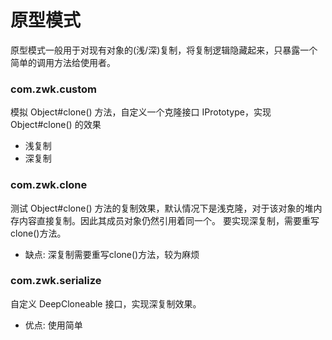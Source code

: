 # 原型模式

原型模式一般用于对现有对象的(浅/深)复制，将复制逻辑隐藏起来，只暴露一个简单的调用方法给使用者。

### com.zwk.custom 
模拟 Object#clone() 方法，自定义一个克隆接口 IPrototype，实现 Object#clone() 的效果
* 浅复制
* 深复制

### com.zwk.clone
测试 Object#clone() 方法的复制效果，默认情况下是浅克隆，对于该对象的堆内存内容直接复制。因此其成员对象仍然引用着同一个。
要实现深复制，需要重写clone()方法。
* 缺点: 深复制需要重写clone()方法，较为麻烦

### com.zwk.serialize
自定义 DeepCloneable 接口，实现深复制效果。
* 优点: 使用简单